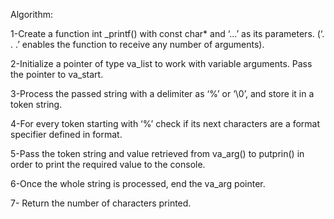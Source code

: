 Algorithm:

1-Create a function int _printf() with const char* and ‘…’ as its parameters. (‘. . .’ enables the function to receive any number of arguments).

2-Initialize a pointer of type va_list to work with variable arguments. Pass the pointer to va_start.

3-Process the passed string with a delimiter as ‘%’ or ‘\0’, and store it in a token string.

4-For every token starting with ‘%’ check if its next characters are a format specifier defined in format.

5-Pass the token string and value retrieved from va_arg() to putprin() in order to print the required value to the console.

6-Once the whole string is processed, end the va_arg pointer.

7- Return the number of characters printed.

